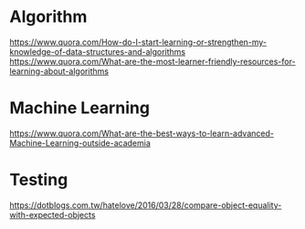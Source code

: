 # Algorithm
https://www.quora.com/How-do-I-start-learning-or-strengthen-my-knowledge-of-data-structures-and-algorithms
https://www.quora.com/What-are-the-most-learner-friendly-resources-for-learning-about-algorithms

# Machine Learning
https://www.quora.com/What-are-the-best-ways-to-learn-advanced-Machine-Learning-outside-academia

# Testing
https://dotblogs.com.tw/hatelove/2016/03/28/compare-object-equality-with-expected-objects
